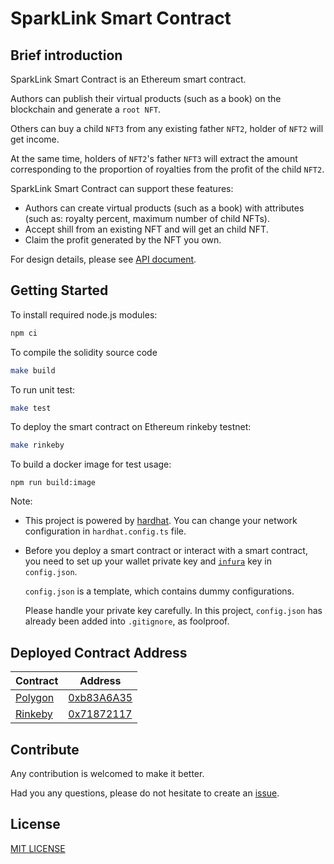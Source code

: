 # SparkLink Smart Contract

## Brief introduction

SparkLink Smart Contract is an Ethereum smart contract.

Authors can publish their virtual products (such as a book) on the blockchain and generate a `root NFT`.

Others can buy a child `NFT3` from any existing father `NFT2`, holder of `NFT2` will get income.

At the same time, holders of `NFT2`'s father `NFT3` will extract the amount corresponding to the proportion of royalties from the profit of the child `NFT2`.

SparkLink Smart Contract can support these features:

- Authors can create virtual products (such as a book) with attributes (such as: royalty percent, maximum number of child NFTs).
- Accept shill from an existing NFT and will get an child NFT.
- Claim the profit generated by the NFT you own.

For design details, please see [API document](doc/SparkLink_API.md).

## Getting Started

To install required node.js modules:

```bash
npm ci
```

To compile the solidity source code

```bash
make build
```

To run unit test:

```bash
make test
```

To deploy the smart contract on Ethereum rinkeby testnet:

```bash
make rinkeby
```

To build a docker image for test usage:

```
npm run build:image
```

Note:

- This project is powered by [hardhat](https://hardhat.org/).
  You can change your network configuration in `hardhat.config.ts` file.
- Before you deploy a smart contract or interact with a smart contract,
  you need to set up your wallet private key and [`infura`](https://infura.io/) key in `config.json`.

  `config.json` is a template, which contains dummy configurations.

  Please handle your private key carefully. In this project,
  `config.json` has already been added into `.gitignore`, as foolproof.

## Deployed Contract Address

| Contract               | Address                |
| ---------------------- | ---------------------- |
| [Polygon][polygon]         | [0xb83A6A35][b83A6A35] |
| [Rinkeby][rinkeby]     | [0x71872117][71872117] |


[mainnet]: https://etherscan.io/
[ropsten]: https://ropsten.etherscan.io
[bscscan]: https://bscscan.com
[bsctest]: https://testnet.bscscan.com
[b83A6A35]: https://polygonscan.com/address/0xb83A6A35F1468BEA014e6Aa014300128D34ee433
[71872117]: https://rinkeby.etherscan.io/address/0x3Bdc8834cFB7E01cB27a31f4F02274bF2b27246C
[polygon]: https://polygonscan.com
[rinkeby]:https://rinkeby.etherscan.io
## Contribute

Any contribution is welcomed to make it better.

Had you any questions, please do not hesitate to create an [issue](https://github.com/andy-at-mask/AirPod/issues).

## License

[MIT LICENSE](LICENSE)

